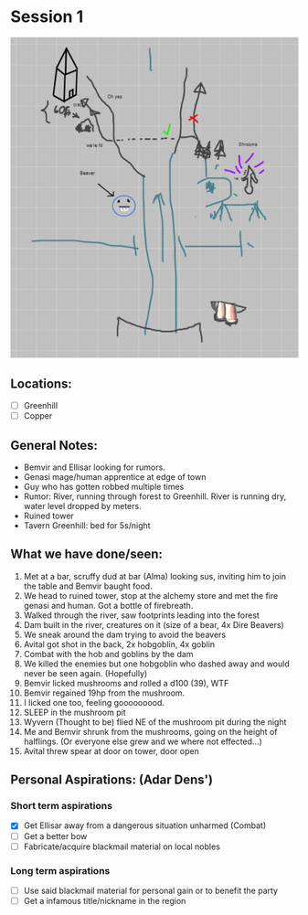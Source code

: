 # Session 1
![Roll20 drawings](../images/s1_drawings.png)

## Locations:
- [ ] Greenhill
- [ ] Copper

## General Notes:
* Bemvir and Ellisar looking for rumors.
* Genasi mage/human apprentice at edge of town
* Guy who has gotten robbed multiple times
* Rumor: River, running through forest to Greenhill. River is running dry, water level dropped by meters.
* Ruined tower
* Tavern Greenhill: bed for 5s/night

## What we have done/seen:
1. Met at a bar, scruffy dud at bar (Alma) looking sus, inviting him to join the table and Bemvir baught food.
2. We head to ruined tower, stop at the alchemy store and met the fire genasi and human. Got a bottle of firebreath.
3. Walked through the river, saw footprints leading into the forest
4. Dam built in the river, creatures on it (size of a bear, 4x Dire Beavers)
5. We sneak around the dam trying to avoid the beavers
6. Avital got shot in the back, 2x hobgoblin, 4x goblin
7. Combat with the hob and goblins by the dam
8. We killed the enemies but one hobgoblin who dashed away and would never be seen again. (Hopefully)
9. Bemvir licked mushrooms and rolled a d100 (39), WTF
10. Bemvir regained 19hp from the mushroom.
11. I licked one too, feeling gooooooood.
12. SLEEP in the mushroom pit
13. Wyvern (Thought to be) flied NE of the mushroom pit during the night
14. Me and Bemvir shrunk from the mushrooms, going on the height of halflings. (Or everyone else grew and we where not effected...)
15. Avital threw spear at door on tower, door open

## Personal Aspirations: (**Adar Dens'**)
### Short term aspirations
- [x] Get Ellisar away from a dangerous situation unharmed (Combat)
- [ ] Get a better bow
- [ ] Fabricate/acquire blackmail material on local nobles

### Long term aspirations
- [ ] Use said blackmail material for personal gain or to benefit the party
- [ ] Get a infamous title/nickname in the region